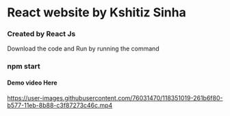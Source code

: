 # React website by Kshitiz Sinha 

### Created by React Js

Download the code and Run by running the command 
### npm start ###
#### Demo video Here ####



https://user-images.githubusercontent.com/76031470/118351019-261b6f80-b577-11eb-8b88-c3f87273c46c.mp4
 

